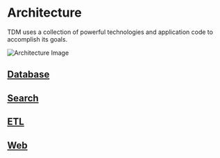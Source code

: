 # Architecture
TDM uses a collection of powerful technologies and application code to accomplish its goals.

![Architecture Image](/doc/img/tdm_arch.png)

## [Database](Database.md)

## [Search](Search.md)

## [ETL](ETL.md)

## [Web](Web.md)
